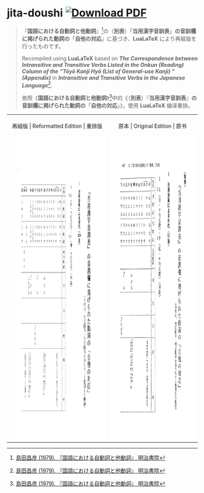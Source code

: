 # jita-doushi [![Download PDF](https://img.shields.io/badge/Download-PDF-E5322D?style=flat-square)](https://github.com/Poyinte/jita-doushi/raw/main/jita-doushi/jita-doushi.pdf)


> 『**国語における自動詞と他動詞**』[^1]の（**別表**）「**当用漢字音訓表**」**の音訓欄に掲げられた動詞の**「**自他の対応**」に基づき、**LuaLaTeX** により再組版を行ったものです。
> 
> Recompiled using **LuaLaTeX** based on ***The Correspondence between Intransitive and Transitive Verbs Listed in the Onkun (Reading) Column of the “Tōyō Kanji Hyō (List of General-use Kanji) ” (Appendix)*** in ***Intransitive and Transitive Verbs in the Japanese Language***[^1].
> 
> 依照《**国語における自動詞と他動詞**》[^1]中的《（**別表**）『**当用漢字音訓表**』**の音訓欄に掲げられた動詞の**「**自他の対応**」》，使用 **LuaLaTeX** 编译重排。

[^1]: [島田昌彦 (1979). 『国語における自動詞と他動詞』 明治書院](https://www.google.com.tw/books/edition/_/ESGSAAAAIAAJ?kptab=overview)

<p align="center">
  <table>
    <tr>
      <td align="center">
        <br>再組版 | Reformatted Edition | 重排版</strong><br><br>
        <img src="https://github.com/Poyinte/jita-doushi/raw/main/images/pic_1.png" height="800">
      </td>
      <td align="center">
        <br>原本 | Original Edition | 原书</strong><br><br>
        <img src="https://github.com/Poyinte/jita-doushi/raw/main/images/pic_2.png" height="800">
      </td>
    </tr>
  </table>
</p>
